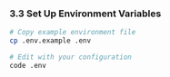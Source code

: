 ### 3.3 Set Up Environment Variables
```bash
# Copy example environment file
cp .env.example .env

# Edit with your configuration
code .env
```
